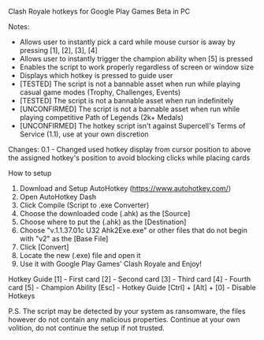 Clash Royale hotkeys for Google Play Games Beta in PC

Notes:
- Allows user to instantly pick a card while mouse cursor is away by pressing [1], [2], [3], [4] 
- Allows user to instantly trigger the champion ability when [5] is pressed
- Enables the script to work properly regardless of screen or window size
- Displays which hotkey is pressed to guide user
- [TESTED] The script is not a bannable asset when run while playing casual game modes (Trophy, Challenges, Events)
- [TESTED] The script is not a bannable asset when run indefinitely
- [UNCONFIRMED] The script is not a bannable asset when run while playing competitive Path of Legends (2k+ Medals)
- [UNCONFIRMED] The hotkey script isn't against Supercell's Terms of Service (1.1), use at your own discretion

Changes:
0.1 - Changed used hotkey display from cursor position to above the assigned hotkey's position to avoid blocking clicks while placing cards


How to setup
1. Download and Setup AutoHotkey (https://www.autohotkey.com/)
2. Open AutoHotkey Dash
3. Click Compile (Script to .exe Converter)
4. Choose the downloaded code (.ahk) as the [Source]
5. Choose where to put the (.ahk) as the [Destination]
6. Choose "v.1.1.37.01c U32 Ahk2Exe.exe" or other files that do not begin with "v2" as the [Base File]
7. Click [Convert]
8. Locate the new (.exe) file and open it
9. Use it with Google Play Games' Clash Royale and Enjoy!

Hotkey Guide
[1] - First card
[2] - Second card
[3] - Third card
[4] - Fourth card
[5] - Champion Ability
[Esc] - Hotkey Guide
[Ctrl] + [Alt] + [0] - Disable Hotkeys


P.S.
The script may be detected by your system as ransomware, the files however do not contain any malicious properties. 
Continue at your own volition, do not continue the setup if not trusted.
